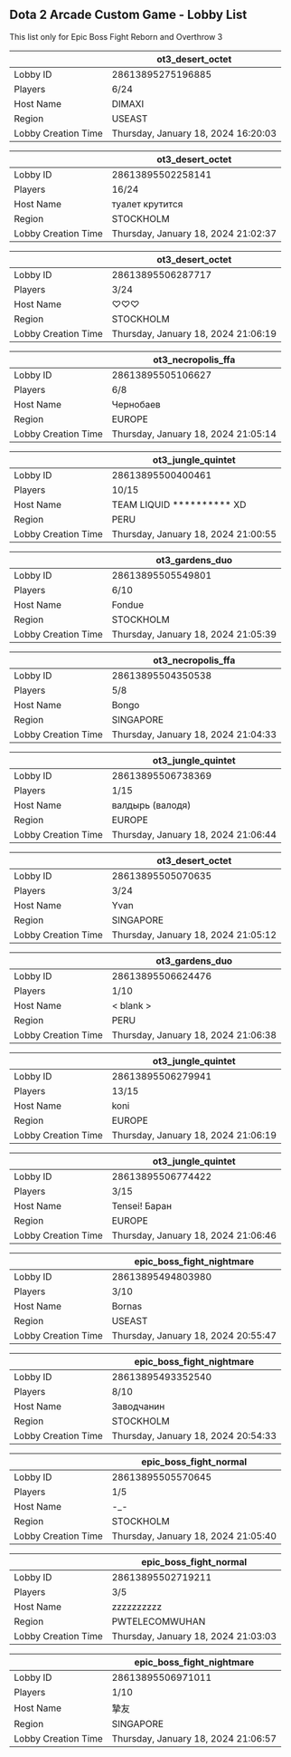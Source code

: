## Dota 2 Arcade Custom Game - Lobby List

This list only for Epic Boss Fight Reborn and Overthrow 3

|  | ot3_desert_octet |
| ------ | ------ |
| Lobby ID | 28613895275196885 |
| Players | 6/24 |
| Host Name | DIMAXI |
| Region | USEAST |
| Lobby Creation Time | Thursday, January 18, 2024 16:20:03 |


|  | ot3_desert_octet |
| ------ | ------ |
| Lobby ID | 28613895502258141 |
| Players | 16/24 |
| Host Name | туалет крутится |
| Region | STOCKHOLM |
| Lobby Creation Time | Thursday, January 18, 2024 21:02:37 |


|  | ot3_desert_octet |
| ------ | ------ |
| Lobby ID | 28613895506287717 |
| Players | 3/24 |
| Host Name | ♡♡♡ |
| Region | STOCKHOLM |
| Lobby Creation Time | Thursday, January 18, 2024 21:06:19 |


|  | ot3_necropolis_ffa |
| ------ | ------ |
| Lobby ID | 28613895505106627 |
| Players | 6/8 |
| Host Name | Чернобаев |
| Region | EUROPE |
| Lobby Creation Time | Thursday, January 18, 2024 21:05:14 |


|  | ot3_jungle_quintet |
| ------ | ------ |
| Lobby ID | 28613895500400461 |
| Players | 10/15 |
| Host Name | TEAM LIQUID ********** XD |
| Region | PERU |
| Lobby Creation Time | Thursday, January 18, 2024 21:00:55 |


|  | ot3_gardens_duo |
| ------ | ------ |
| Lobby ID | 28613895505549801 |
| Players | 6/10 |
| Host Name | Fondue |
| Region | STOCKHOLM |
| Lobby Creation Time | Thursday, January 18, 2024 21:05:39 |


|  | ot3_necropolis_ffa |
| ------ | ------ |
| Lobby ID | 28613895504350538 |
| Players | 5/8 |
| Host Name | Bongo |
| Region | SINGAPORE |
| Lobby Creation Time | Thursday, January 18, 2024 21:04:33 |


|  | ot3_jungle_quintet |
| ------ | ------ |
| Lobby ID | 28613895506738369 |
| Players | 1/15 |
| Host Name | валдырь (валодя) |
| Region | EUROPE |
| Lobby Creation Time | Thursday, January 18, 2024 21:06:44 |


|  | ot3_desert_octet |
| ------ | ------ |
| Lobby ID | 28613895505070635 |
| Players | 3/24 |
| Host Name | Yvan |
| Region | SINGAPORE |
| Lobby Creation Time | Thursday, January 18, 2024 21:05:12 |


|  | ot3_gardens_duo |
| ------ | ------ |
| Lobby ID | 28613895506624476 |
| Players | 1/10 |
| Host Name | < blank > |
| Region | PERU |
| Lobby Creation Time | Thursday, January 18, 2024 21:06:38 |


|  | ot3_jungle_quintet |
| ------ | ------ |
| Lobby ID | 28613895506279941 |
| Players | 13/15 |
| Host Name | koni |
| Region | EUROPE |
| Lobby Creation Time | Thursday, January 18, 2024 21:06:19 |


|  | ot3_jungle_quintet |
| ------ | ------ |
| Lobby ID | 28613895506774422 |
| Players | 3/15 |
| Host Name | Tensei! Баран |
| Region | EUROPE |
| Lobby Creation Time | Thursday, January 18, 2024 21:06:46 |


|  | epic_boss_fight_nightmare |
| ------ | ------ |
| Lobby ID | 28613895494803980 |
| Players | 3/10 |
| Host Name | Bornas |
| Region | USEAST |
| Lobby Creation Time | Thursday, January 18, 2024 20:55:47 |


|  | epic_boss_fight_nightmare |
| ------ | ------ |
| Lobby ID | 28613895493352540 |
| Players | 8/10 |
| Host Name | Заводчанин |
| Region | STOCKHOLM |
| Lobby Creation Time | Thursday, January 18, 2024 20:54:33 |


|  | epic_boss_fight_normal |
| ------ | ------ |
| Lobby ID | 28613895505570645 |
| Players | 1/5 |
| Host Name | -_- |
| Region | STOCKHOLM |
| Lobby Creation Time | Thursday, January 18, 2024 21:05:40 |


|  | epic_boss_fight_normal |
| ------ | ------ |
| Lobby ID | 28613895502719211 |
| Players | 3/5 |
| Host Name | zzzzzzzzzz |
| Region | PWTELECOMWUHAN |
| Lobby Creation Time | Thursday, January 18, 2024 21:03:03 |


|  | epic_boss_fight_nightmare |
| ------ | ------ |
| Lobby ID | 28613895506971011 |
| Players | 1/10 |
| Host Name | 摯友 |
| Region | SINGAPORE |
| Lobby Creation Time | Thursday, January 18, 2024 21:06:57 |



